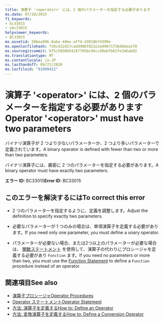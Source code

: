 ```yaml
---
title: 演算子 '<operator>' には、2 個のパラメーターを指定する必要があります
ms.date: 07/20/2015
f1_keywords:
- bc33015
- vbc33015
helpviewer_keywords:
- BC33015
ms.assetid: 506ea996-8abe-4dbe-aff4-d3910bf4399e
ms.openlocfilehash: f30c432d17cadd988f021e3a99071f36d0dea1f0
ms.sourcegitcommit: bf5c5850654187705bc94cc40ebfb62fe346ab02
ms.translationtype: MT
ms.contentlocale: ja-JP
ms.lasthandoff: 09/23/2020
ms.locfileid: "91099412"
---
```

# <a name="operator-operator-must-have-two-parameters"></a><span data-ttu-id="d63ef-102">演算子 '\<operator>' には、2 個のパラメーターを指定する必要があります</span><span class="sxs-lookup"><span data-stu-id="d63ef-102">Operator '\<operator>' must have two parameters</span></span>

<span data-ttu-id="d63ef-103">バイナリ演算子が 2 つより少ないパラメーターか、2 つより多いパラメーターで定義されています。</span><span class="sxs-lookup"><span data-stu-id="d63ef-103">A binary operator is defined with fewer than two or more than two parameters.</span></span>  
  
 <span data-ttu-id="d63ef-104">バイナリ演算子には、厳密に 2 つのパラメーターを指定する必要があります。</span><span class="sxs-lookup"><span data-stu-id="d63ef-104">A binary operator must have exactly two parameters.</span></span>  
  
 <span data-ttu-id="d63ef-105">**エラー ID:** BC33015</span><span class="sxs-lookup"><span data-stu-id="d63ef-105">**Error ID:** BC33015</span></span>  
  
## <a name="to-correct-this-error"></a><span data-ttu-id="d63ef-106">このエラーを解決するには</span><span class="sxs-lookup"><span data-stu-id="d63ef-106">To correct this error</span></span>  
  
- <span data-ttu-id="d63ef-107">2 つのパラメーターを指定するように、定義を調整します。</span><span class="sxs-lookup"><span data-stu-id="d63ef-107">Adjust the definition to specify exactly two parameters.</span></span>  
  
- <span data-ttu-id="d63ef-108">必要なパラメーターが 1 つのみの場合は、単項演算子を定義する必要があります。</span><span class="sxs-lookup"><span data-stu-id="d63ef-108">If you need only one parameter, you must define a unary operator.</span></span>  
  
- <span data-ttu-id="d63ef-109">パラメーターが必要ない場合、または2つ以上のパラメーターが必要な場合は、 [関数ステートメント](../language-reference/statements/function-statement.md) を使用して、演算子の代わりにプロシージャを定義する必要があり `Function` ます。</span><span class="sxs-lookup"><span data-stu-id="d63ef-109">If you need no parameters or more than two, you must use the [Function Statement](../language-reference/statements/function-statement.md) to define a `Function` procedure instead of an operator.</span></span>  
  
## <a name="see-also"></a><span data-ttu-id="d63ef-110">関連項目</span><span class="sxs-lookup"><span data-stu-id="d63ef-110">See also</span></span>

- [<span data-ttu-id="d63ef-111">演算子プロシージャ</span><span class="sxs-lookup"><span data-stu-id="d63ef-111">Operator Procedures</span></span>](../programming-guide/language-features/procedures/operator-procedures.md)
- [<span data-ttu-id="d63ef-112">Operator ステートメント</span><span class="sxs-lookup"><span data-stu-id="d63ef-112">Operator Statement</span></span>](../language-reference/statements/operator-statement.md)
- [<span data-ttu-id="d63ef-113">方法: 演算子を定義する</span><span class="sxs-lookup"><span data-stu-id="d63ef-113">How to: Define an Operator</span></span>](../programming-guide/language-features/procedures/how-to-define-an-operator.md)
- [<span data-ttu-id="d63ef-114">方法: 変換演算子を定義する</span><span class="sxs-lookup"><span data-stu-id="d63ef-114">How to: Define a Conversion Operator</span></span>](../programming-guide/language-features/procedures/how-to-define-a-conversion-operator.md)
